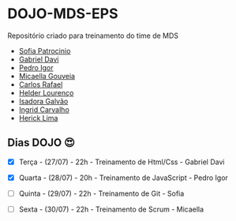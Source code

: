 # DOJO-MDS-EPS

Repositório criado para treinamento do time de MDS


- [Sofia Patrocinio](https://github.com/sofiapatrocinio)
- [Gabriel Davi](https://github.com/GabrielDVpereira)
- [Pedro Igor](https://github.com/pedroeagle)
- [Micaella Gouveia](https://github.com/micaellagouveia)
- [Carlos Rafael](https://github.com/CarlosZoft)
- [Helder Lourenço](https://github.com/F1reFinger)
- [Isadora Galvão](https://github.com/isadoragalvaoss)
- [Ingrid Carvalho](https://github.com/ingridSCarvalho)
- [Herick Lima](https://github.com/hericklima22)


## Dias DOJO :heart_eyes:

- [x] Terça - (27/07) - 22h - Treinamento de Html/Css - Gabriel Davi

- [x]  Quarta - (28/07) - 20h - Treinamento de JavaScript - Pedro Igor

- [ ] Quinta - (29/07) - 22h - Treinamento de Git - Sofia

- [ ] Sexta - (30/07) - 22h - Treinamento de Scrum - Micaella

